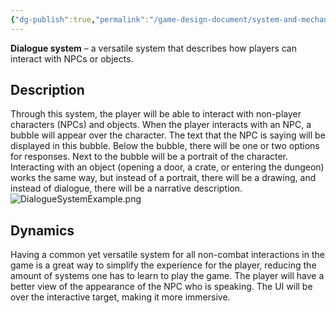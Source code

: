 ```yaml
---
{"dg-publish":true,"permalink":"/game-design-document/system-and-mechanics/systems/dialogue-system/"}
---
```


**Dialogue system** – a versatile system that describes how players can interact with NPCs or objects.

## Description
Through this system, the player will be able to interact with non-player characters (NPCs) and objects.
When the player interacts with an NPC, a bubble will appear over the character. The text that the NPC is saying will be displayed in this bubble. Below the bubble, there will be one or two options for responses. Next to the bubble will be a portrait of the character.
Interacting with an object (opening a door, a crate, or entering the dungeon) works the same way, but instead of a portrait, there will be a drawing, and instead of dialogue, there will be a narrative description.
![DialogueSystemExample.png](/img/user/Game%20Design%20Document/Images/DialogueSystemExample.png)

## Dynamics
Having a common yet versatile system for all non-combat interactions in the game is a great way to simplify the experience for the player, reducing the amount of systems one has to learn to play the game.
The player will have a better view of the appearance of the NPC who is speaking. 
The UI will be over the interactive target, making it more immersive.
